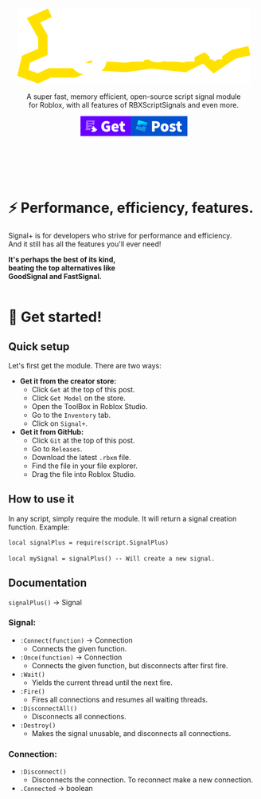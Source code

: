 <div align="center">

<img src="https://raw.githubusercontent.com/AlexanderLindholt/SignalPlus/refs/heads/main/Logo.png"></img>

A super fast, memory efficient, open-source script signal module<br>
for Roblox, with all features of RBXScriptSignals and even more.

[<img src="https://raw.githubusercontent.com/AlexanderLindholt/LinkButtons/refs/heads/main/Static/Module.png"></img>](https://create.roblox.com/store/asset/118793070598362) ​ [<img src="https://raw.githubusercontent.com/AlexanderLindholt/LinkButtons/refs/heads/main/Static/Devforum.png"></img>](https://devforum.roblox.com/t/signal%EF%BD%9Csuper-fast-featureful-script-signal/3552231)
</div>
<br>
<br>
<br>
<br>

# ⚡ Performance, efficiency, features.
Signal+ is for developers who strive for performance and efficiency.<br>
And it still has all the features you'll ever need!

**It's perhaps the best of its kind,<br>
beating the top alternatives like<br>
GoodSignal and FastSignal.**
<br>
<br>

# 🚀 Get started!
## Quick setup
Let's first get the module. There are two ways:
- **Get it from the creator store:**
  - Click `Get` at the top of this post.
  - Click `Get Model` on the store.
  - Open the ToolBox in Roblox Studio.
  - Go to the `Inventory` tab.
  - Click on `Signal+`.
- **Get it from GitHub:**
  - Click `Git` at the top of this post.
  - Go to `Releases`.
  - Download the latest `.rbxm` file.
  - Find the file in your file explorer.
  - Drag the file into Roblox Studio.

## How to use it
In any script, simply require the module. It will return a signal creation function. Example:
```luau
local signalPlus = require(script.SignalPlus)

local mySignal = signalPlus() -- Will create a new signal.
```

## Documentation
`signalPlus()` -> Signal

### Signal:
- `:Connect(function)` -> Connection
  - Connects the given function.
- `:Once(function)` -> Connection
  - Connects the given function, but disconnects after first fire.
- `:Wait()`
  - Yields the current thread until the next fire.
- `:Fire()`
  - Fires all connections and resumes all waiting threads.
- `:DisconnectAll()`
  - Disconnects all connections.
- `:Destroy()`
  - Makes the signal unusable, and disconnects all connections.

### Connection:
- `:Disconnect()`
  - Disconnects the connection.
To reconnect make a new connection.
- `.Connected` -> boolean

